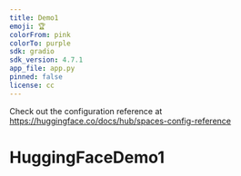 ```yaml
---
title: Demo1
emoji: 🏆
colorFrom: pink
colorTo: purple
sdk: gradio
sdk_version: 4.7.1
app_file: app.py
pinned: false
license: cc
---
```


Check out the configuration reference at https://huggingface.co/docs/hub/spaces-config-reference
# HuggingFaceDemo1